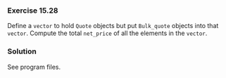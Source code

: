### Exercise 15.28

Define a `vector` to hold `Quote` objects but put `Bulk_quote` objects into that
`vector`. Compute the total `net_price` of all the elements in the `vector`.

### Solution

See program files.
